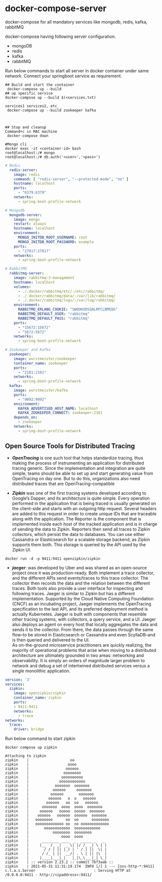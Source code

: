 # docker-compose-server
docker-compose for all mandatory services like mongodb, redis, kafka, rabbitMQ

docker-compose having following server configuration. 

* mongoDB
* redis
* kafka
* rabbitMQ

Run below commands to start all server in docker container under same network. Connect your springboot service as requirement. 

```commandline
## Build and start the container
 docker-compose up --build
## up specific service
docker-compose up --build $(<services.txt)

services1 services2, etc
 docker-compose up --build zookeeper kafka



## Stop and cleanup
Command+c in MAC machine
 docker-compose down
``` 

```commandline
#Mongo cli
docker exec -it <container-id> bash
root@localhost:/# mongo
root@localhost:/# db.auth('<user>','<pass>')
```

```yaml
# Redis
  redis-server:
    image: redis
    command: [ "redis-server", "--protected-mode", "no" ]
    hostname: localhost
    ports:
      - "6379:6379"
    networks:
      - spring-boot-profile-network
```

```yaml
# Mongodb
  mongodb-server:
    image: mongo
    restart: always
    hostname: localhost
    environment:
      MONGO_INITDB_ROOT_USERNAME: root
      MONGO_INITDB_ROOT_PASSWORD: example
    ports:
      - "27017:27017"
    networks:
      - spring-boot-profile-network
```

```yaml
# RabbitMQ
  rabbitmq-server:
    image: rabbitmq:3-management
    hostname: localhost
    volumes:
      - ./.docker/rabbitmq/etc/:/etc/rabbitmq/
      - ./.docker/rabbitmq/data/:/var/lib/rabbitmq/
      - ./.docker/rabbitmq/logs/:/var/log/rabbitmq/
    environment:
      RABBITMQ_ERLANG_COOKIE: "SWQOKODSQALRPCLNMEQG"
      RABBITMQ_DEFAULT_USER: "rabbitmq"
      RABBITMQ_DEFAULT_PASS: "rabbitmq"
    ports:
      - "15672:15672"
      - "5672:5672"
    networks:
      - spring-boot-profile-network
```

```yaml
# Zookeeper and Kafka
  zookeeper:
    image: wurstmeister/zookeeper
    container_name: zookeeper
    ports:
      - "2181:2181"
    networks:
      - spring-boot-profile-network
  kafka:
    image: wurstmeister/kafka
    ports:
      - "9092:9092"
    environment:
      KAFKA_ADVERTISED_HOST_NAME: localhost
      KAFKA_ZOOKEEPER_CONNECT: zookeeper:2181
    depends_on:
      - zookeeper
    networks:
      - spring-boot-profile-network
```
## Open Source Tools for Distributed Tracing

* _**OpenTracing**_ is one such tool that helps standardize tracing, thus making the process of instrumenting an application for distributed tracing generic. Since the implementation and integration are quite simple, teams should be able to set up and start generating value from OpenTracing on day one. But to do this, organizations also need distributed traces that are OpenTracing-compatible

* _**Zipkin**_ was one of the first tracing systems developed according to Google’s Dapper, and its architecture is quite simple.
  Every operation performed in the application that is being traced is usually generated on the client-side and starts
  with an outgoing http request. Several headers are added to this request in order to create unique IDs that are traceable along
  with the application. The Reporter is the component that is implemented inside each host of the tracked application
  and is in charge of sending the data to Zipkin. Reporters then send all traces to Zipkin collectors, which persist the data to databases.
You can use either Cassandra or Elasticsearch for a scalable storage backend, as Zipkin supports them both.
This storage is queried by the API used by the Zipkin UI.

```commandline
docker run -d -p 9411:9411 openzipkin/zipkin
```

* **_jaeger_**: was developed by Uber and was shared as an open-source project once it was production-ready.
  Both implement a trace collector, and the different APIs send events/traces to this trace collector.
  The collector then records the data and the relation between the different traces.
  Both tools also provide a user interface for inspecting and following traces. Jaeger is similar to Zipkin but has a different implementation. Supported by the Cloud Native Computing Foundation (CNCF) as an incubating project,
  Jaeger implements the OpenTracing specification to the last API, and its preferred deployment method is actually Kubernetes.
  Jaeger is built with components that resemble other tracing systems, with collectors, a query service, and a UI.
  Jaeger also deploys an agent on every host that locally aggregates the data and sends it to the collector.
  From there, the data passes through the same flow–to be stored in Elasticsearch or Cassandra and even ScyllaDB–and is then queried
  and delivered to the UI. <br> As on-the-ground microservice practitioners are quickly realizing, the majority of operational problems that arise when moving to a
distributed architecture are ultimately grounded in two areas: networking and observability. It is simply an orders of
magnitude larger problem to network and debug a set of intertwined distributed services versus a single monolithic application.
  
```yaml
version: '3'
services:
  zipkin:
    image: openzipkin/zipkin
    container_name: zipkin
    ports:
    - 9411:9411
    networks:
      - trace
networks:
  trace:
    driver: bridge
```
Run below command to start zipkin
```commandline
docker compose up zipkin
```
```commandline
Attaching to zipkin
zipkin    |                   oo
zipkin    |                  oooo
zipkin    |                 oooooo
zipkin    |                oooooooo
zipkin    |               oooooooooo
zipkin    |              oooooooooooo
zipkin    |            ooooooo  ooooooo
zipkin    |           oooooo     ooooooo
zipkin    |          oooooo       ooooooo
zipkin    |         oooooo   o  o   oooooo
zipkin    |        oooooo   oo  oo   oooooo
zipkin    |      ooooooo  oooo  oooo  ooooooo
zipkin    |     oooooo   ooooo  ooooo  ooooooo
zipkin    |    oooooo   oooooo  oooooo  ooooooo
zipkin    |   oooooooo      oo  oo      oooooooo
zipkin    |   ooooooooooooo oo  oo ooooooooooooo
zipkin    |       oooooooooooo  oooooooooooo
zipkin    |           oooooooo  oooooooo
zipkin    |               oooo  oooo
zipkin    |      ________ ____  _  _____ _   _
zipkin    |     |__  /_ _|  _ \| |/ /_ _| \ | |
zipkin    |       / / | || |_) | ' / | ||  \| |
zipkin    |      / /_ | ||  __/| . \ | || |\  |
zipkin    |     |____|___|_|   |_|\_\___|_| \_|
zipkin    | :: version 2.23.2 :: commit 7bf3aab ::
zipkin    | 2021-05-31 11:31:19.174  INFO [/] 1 --- [oss-http-*:9411] c.l.a.s.Server                           : Serving HTTP at /0.0.0.0:9411 - http://<ipaddress>:9411/
```
